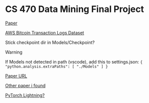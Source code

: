 # CS 470 Data Mining Final Project
[Paper](https://jfin-swufe.springeropen.com/articles/10.1186/s40854-024-00643-1)

[AWS Bitcoin Transaction Logs Dataset](https://aws.amazon.com/blogs/web3/access-bitcoin-and-ethereum-open-datasets-for-cross-chain-analytics/)

Stick checkpoint dir in Models/Checkpoint?

> [!WARNING]
> If Models not detected in path (vscode), add this to settings.json: ```{
    "python.analysis.extraPaths": [
        "./Models"
    ]
}```

[Paper URL](https://jfin-swufe.springeropen.com/articles/10.1186/s40854-024-00643-1)

[Other paper i found](https://arxiv.org/pdf/1611.06455)

[PyTorch Lightning?](https://en.wikipedia.org/wiki/PyTorch_Lightning)